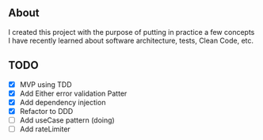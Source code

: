 ## About
I created this project with the purpose of putting in practice a few concepts I have recently learned about software architecture, tests, Clean Code, etc.

## TODO
- [x] MVP using TDD
- [x] Add Either error validation Patter
- [x] Add dependency injection 
- [x] Refactor to DDD
- [ ] Add useCase pattern (doing)
- [ ] Add rateLimiter 
